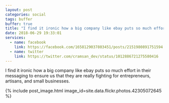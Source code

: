```yaml
---
layout: post
categories: social
tags: buffer
buffer: true
title: "I find it ironic how a big company like ebay puts so much effort in their messaging to ensure us that they are really fighting for entrepren"
date: 2018-06-29 19:33:01
services: 
  - name: facebook
    link: https://facebook.com/1658129037803451/posts/2151980891751594
  - name: twitter
    link: https://twitter.com/cramsan_dev/status/1012886721275580416
---
```


I find it ironic how a big company like ebay puts so much effort in their messaging to ensure us that they are really fighting for entrepreneurs, artisans, and small businesses.

{% include post_image.html image_id=site.data.flickr.photos.42305072645 %}
